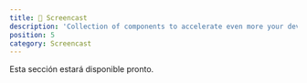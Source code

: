 ```yaml
---
title: 🍿 Screencast
description: 'Collection of components to accelerate even more your development with Laravel Jetstream.'
position: 5
category: Screencast
---
```


<alert type="danger">

Esta sección estará disponible pronto.

</alert>

<!-- Si eres mas visual aquí una lista de videos para implementar el paquete.

<video-tutorial theme="Livewire" title="Usint jetbar components with Laravel & Livewire." video="GrZJ_FRRxlE"></video-tutorial>

<video-tutorial theme="InertiaJS" title="Using jetbar components with Laravel & InertiaJS." video="QvLh94jyqjk"></video-tutorial> -->
